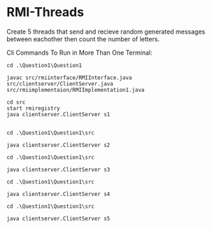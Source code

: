 # RMI-Threads

Create 5 threads that send and recieve random generated messages between eachother then count the number of letters.

Cli Commands To Run in More Than One Terminal:

    cd .\Question1\Question1

    javac src/rmiinterface/RMIInterface.java src/clientserver/ClientServer.java src/rmiimplementaion/RMIImplementation1.java

    cd src
    start rmiregistry
    java clientserver.ClientServer s1


    cd .\Question1\Question1\src

    java clientserver.ClientServer s2

    cd .\Question1\Question1\src

    java clientserver.ClientServer s3

    cd .\Question1\Question1\src

    java clientserver.ClientServer s4

    cd .\Question1\Question1\src

    java clientserver.ClientServer s5
